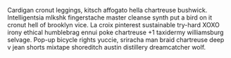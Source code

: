 Cardigan cronut leggings, kitsch affogato hella chartreuse bushwick. Intelligentsia mlkshk fingerstache master cleanse synth put a bird on it cronut hell of brooklyn vice. La croix pinterest sustainable try-hard XOXO irony ethical humblebrag ennui poke chartreuse +1 taxidermy williamsburg selvage. Pop-up bicycle rights yuccie, sriracha man braid chartreuse deep v jean shorts mixtape shoreditch austin distillery dreamcatcher wolf.